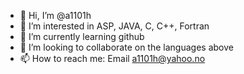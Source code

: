 - 👋 Hi, I’m @a1101h
- 👀 I’m interested in ASP, JAVA, C, C++, Fortran
- 🌱 I’m currently learning github
- 💞️ I’m looking to collaborate on the languages above
- 📫 How to reach me: Email a1101h@yahoo.no

<!---
a1101h/a1101h is a ✨ special ✨ repository because its `README.md` (this file) appears on your GitHub profile.
You can click the Preview link to take a look at your changes.
--->
